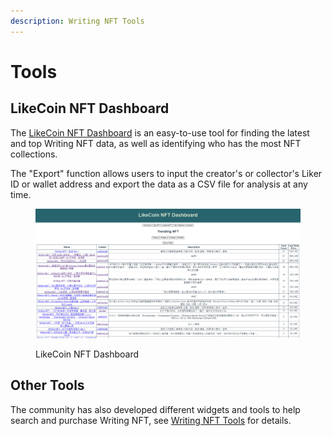 ```yaml
---
description: Writing NFT Tools
---
```


# Tools

## LikeCoin NFT Dashboard&#x20;

The [LikeCoin NFT Dashboard](https://likecoin.github.io/likecoin-nft-dashboard/#/) is an easy-to-use tool for finding the latest and top Writing NFT data, as well as identifying who has the most NFT collections.

The "Export" function allows users to input the creator's or collector's Liker ID or wallet address and export the data as a CSV file for analysis at any time.

<figure><img src="../../../.gitbook/assets/LikeCoin NFT Dashboard.png" alt=""><figcaption><p>LikeCoin NFT Dashboard</p></figcaption></figure>

## Other Tools

The community has also developed different widgets and tools to help search and purchase Writing NFT, see [Writing NFT Tools](https://blog.like.co/zh/tag/writing-nft%E5%B0%8F%E5%B7%A5%E5%85%B7/) for details.
